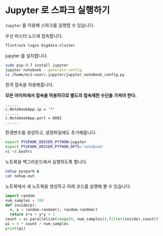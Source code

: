 # Jupyter 로 스파크 실행하기

`Jupyter` 를 이용해 스파크를 실행할 수 있습니다.

우선 마스터 노드에 접속합니다.

```sh
flintrock login bigdata-cluster
```

jupyter 를 설치합니다.

```sh
sudo pip-3.7 install jupyter
jupyter notebook --generate-config
vi /home/ec2-user/.jupyter/jupyter_notebook_config.py
```

원격 접속을 허용해줍니다.

**모든 아이피에서 접속을 허용하므로 별도의 접속제한 수단을 가져야 한다.**

```text
......
c.NotebookApp.ip = '*'
......
c.NotebookApp.port = 8082
......
```

환경변수를 생성하고, 설정파일에도 추가해줍니다.

```sh
export PYSPARK_DRIVER_PYTHON=jupyter
export PYSPARK_DRIVER_PYTHON_OPTS='notebook'
vi ~/.bashrc
```

노트북을 백그라운드에서 실행하도록 합니다.

```sh
nohup pyspark &
cat nohup.out
```

노트북에서 새 노트북을 생성하고 아래 코드를 실행해 볼 수 있습니다.

```python
import random
num_samples = 100
def inside(p):
  x, y = random.random(), random.random()
  return x*x + y*y < 1
count = sc.parallelize(range(0, num_samples)).filter(inside).count()
pi = 4 * count / num_samples
print(pi)
```
